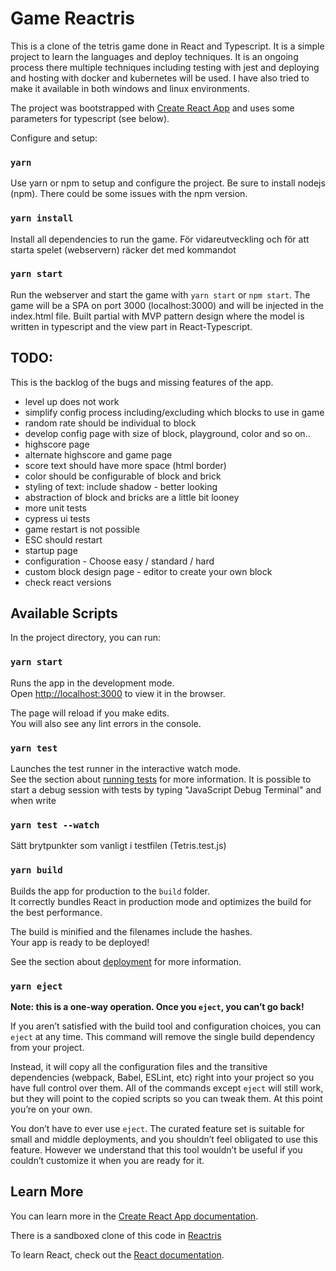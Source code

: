 # Game Reactris

This is a clone of the tetris game done in React and Typescript. It is a simple project to learn the languages and deploy techniques. 
It is an ongoing process there multiple techniques including testing with jest and deploying and hosting with docker and kubernetes 
will be used. I have also tried to make it available in both windows and linux environments.

The project was bootstrapped with [Create React App](https://github.com/facebook/create-react-app) and uses some parameters for 
typescript (see below).

Configure and setup:

### `yarn`

Use yarn or npm to setup and configure the project. Be sure to install nodejs (npm). There could be some issues with the npm version.

### `yarn install`
Install all dependencies to run the game.
För vidareutveckling och för att starta spelet (webservern) räcker det med kommandot

### `yarn start`

Run the webserver and start the game with `yarn start` or `npm start`.
The game will be a SPA on port 3000 (localhost:3000) and will be injected in the index.html file.
Built partial with MVP pattern design where the model is written in typescript and the view part in React-Typescript.

## TODO:

This is the backlog of the bugs and missing features of the app. 

- level up does not work
- simplify config process including/excluding which blocks to use in game
- random rate should be individual to block
- develop config page with size of block, playground, color and so on..
- highscore page
- alternate highscore and game page
- score text should have more space (html border)
- color should be configurable of block and brick
- styling of text: include shadow - better looking
- abstraction of block and bricks are a little bit looney
- more unit tests
- cypress ui tests
- game restart is not possible
- ESC should restart
- startup page
- configuration - Choose easy / standard / hard
- custom block design page - editor to create your own block
- check react versions

## Available Scripts

In the project directory, you can run:

### `yarn start`

Runs the app in the development mode.\
Open [http://localhost:3000](http://localhost:3000) to view it in the browser.

The page will reload if you make edits.\
You will also see any lint errors in the console.

### `yarn test`

Launches the test runner in the interactive watch mode.\
See the section about [running tests](https://facebook.github.io/create-react-app/docs/running-tests) for more information.
It is possible to start a debug session with tests by typing "JavaScript Debug Terminal" and when write

### `yarn test --watch`

Sätt brytpunkter som vanligt i testfilen (Tetris.test.js)

### `yarn build`

Builds the app for production to the `build` folder.\
It correctly bundles React in production mode and optimizes the build for the best performance.

The build is minified and the filenames include the hashes.\
Your app is ready to be deployed!

See the section about [deployment](https://facebook.github.io/create-react-app/docs/deployment) for more information.

### `yarn eject`

**Note: this is a one-way operation. Once you `eject`, you can’t go back!**

If you aren’t satisfied with the build tool and configuration choices, you can `eject` at any time. This command will remove the single build dependency from your project.

Instead, it will copy all the configuration files and the transitive dependencies (webpack, Babel, ESLint, etc) right into your project so you have full control over them. All of the commands except `eject` will still work, but they will point to the copied scripts so you can tweak them. At this point you’re on your own.

You don’t have to ever use `eject`. The curated feature set is suitable for small and middle deployments, and you shouldn’t feel obligated to use this feature. However we understand that this tool wouldn’t be useful if you couldn’t customize it when you are ready for it.

## Learn More

You can learn more in the [Create React App documentation](https://facebook.github.io/create-react-app/docs/getting-started).

There is a sandboxed clone of this code in [Reactris](https://codesandbox.io/s/reactris-ng769y?file=/src/index.tsx)

To learn React, check out the [React documentation](https://reactjs.org/).
